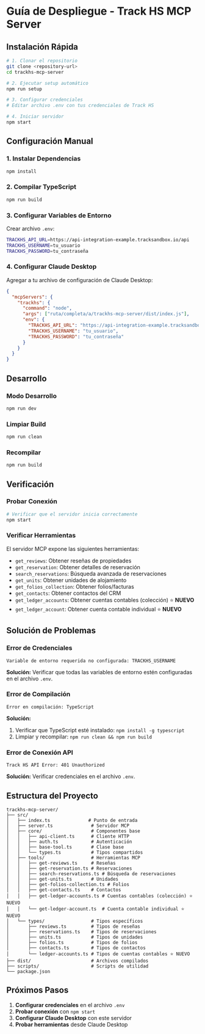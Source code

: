 # Guía de Despliegue - Track HS MCP Server

## Instalación Rápida

```bash
# 1. Clonar el repositorio
git clone <repository-url>
cd trackhs-mcp-server

# 2. Ejecutar setup automático
npm run setup

# 3. Configurar credenciales
# Editar archivo .env con tus credenciales de Track HS

# 4. Iniciar servidor
npm start
```

## Configuración Manual

### 1. Instalar Dependencias

```bash
npm install
```

### 2. Compilar TypeScript

```bash
npm run build
```

### 3. Configurar Variables de Entorno

Crear archivo `.env`:

```bash
TRACKHS_API_URL=https://api-integration-example.tracksandbox.io/api
TRACKHS_USERNAME=tu_usuario
TRACKHS_PASSWORD=tu_contraseña
```

### 4. Configurar Claude Desktop

Agregar a tu archivo de configuración de Claude Desktop:

```json
{
  "mcpServers": {
    "trackhs": {
      "command": "node",
      "args": ["ruta/completa/a/trackhs-mcp-server/dist/index.js"],
      "env": {
        "TRACKHS_API_URL": "https://api-integration-example.tracksandbox.io/api",
        "TRACKHS_USERNAME": "tu_usuario",
        "TRACKHS_PASSWORD": "tu_contraseña"
      }
    }
  }
}
```

## Desarrollo

### Modo Desarrollo

```bash
npm run dev
```

### Limpiar Build

```bash
npm run clean
```

### Recompilar

```bash
npm run build
```

## Verificación

### Probar Conexión

```bash
# Verificar que el servidor inicia correctamente
npm start
```

### Verificar Herramientas

El servidor MCP expone las siguientes herramientas:

- `get_reviews`: Obtener reseñas de propiedades
- `get_reservation`: Obtener detalles de reservación
- `search_reservations`: Búsqueda avanzada de reservaciones
- `get_units`: Obtener unidades de alojamiento
- `get_folios_collection`: Obtener folios/facturas
- `get_contacts`: Obtener contactos del CRM
- `get_ledger_accounts`: Obtener cuentas contables (colección) ⭐ **NUEVO**
- `get_ledger_account`: Obtener cuenta contable individual ⭐ **NUEVO**

## Solución de Problemas

### Error de Credenciales

```
Variable de entorno requerida no configurada: TRACKHS_USERNAME
```

**Solución:** Verificar que todas las variables de entorno estén configuradas en el archivo `.env`.

### Error de Compilación

```
Error en compilación: TypeScript
```

**Solución:** 
1. Verificar que TypeScript esté instalado: `npm install -g typescript`
2. Limpiar y recompilar: `npm run clean && npm run build`

### Error de Conexión API

```
Track HS API Error: 401 Unauthorized
```

**Solución:** Verificar credenciales en el archivo `.env`.

## Estructura del Proyecto

```
trackhs-mcp-server/
├── src/
│   ├── index.ts              # Punto de entrada
│   ├── server.ts              # Servidor MCP
│   ├── core/                  # Componentes base
│   │   ├── api-client.ts      # Cliente HTTP
│   │   ├── auth.ts            # Autenticación
│   │   ├── base-tool.ts       # Clase base
│   │   └── types.ts           # Tipos compartidos
│   ├── tools/                 # Herramientas MCP
│   │   ├── get-reviews.ts     # Reseñas
│   │   ├── get-reservation.ts # Reservaciones
│   │   ├── search-reservations.ts # Búsqueda de reservaciones
│   │   ├── get-units.ts       # Unidades
│   │   ├── get-folios-collection.ts # Folios
│   │   ├── get-contacts.ts    # Contactos
│   │   ├── get-ledger-accounts.ts # Cuentas contables (colección) ⭐ NUEVO
│   │   └── get-ledger-account.ts  # Cuenta contable individual ⭐ NUEVO
│   └── types/                 # Tipos específicos
│       ├── reviews.ts         # Tipos de reseñas
│       ├── reservations.ts    # Tipos de reservaciones
│       ├── units.ts           # Tipos de unidades
│       ├── folios.ts          # Tipos de folios
│       ├── contacts.ts        # Tipos de contactos
│       └── ledger-accounts.ts # Tipos de cuentas contables ⭐ NUEVO
├── dist/                      # Archivos compilados
├── scripts/                   # Scripts de utilidad
└── package.json
```

## Próximos Pasos

1. **Configurar credenciales** en el archivo `.env`
2. **Probar conexión** con `npm start`
3. **Configurar Claude Desktop** con este servidor
4. **Probar herramientas** desde Claude Desktop
